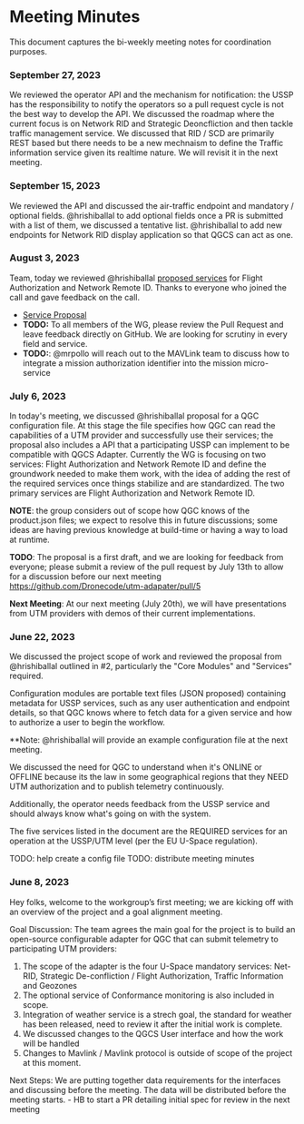 # Meeting Minutes
This document captures the bi-weekly meeting notes for coordination purposes.

### September 27, 2023
We reviewed the operator API and the mechanism for notification: the USSP has the responsibility to notify the operators so a pull request cycle is not the best way to develop the API. We discussed the roadmap where the current focus is on Network RID and Strategic Deoncfliction and then tackle traffic management service. We discussed that RID / SCD are primarily REST based but there needs to be a new mechnaism to define the Traffic information service given its realtime nature. We will revisit it in the next meeting.

### September 15, 2023
We reviewed the API and discussed the air-traffic endpoint and mandatory / optional fields. @hrishiballal to add optional fields once a PR is submitted with a list of them, we discussed a tentative list. 
@hrishiballal to add new endpoints for Network RID display application so that QGCS can act as one. 

### August 3, 2023
Team, today we reviewed @hrishiballal [proposed services](https://github.com/Dronecode/utm-adapater/pull/7) for Flight Authorization and Network Remote ID. Thanks to everyone who joined the call and gave feedback on the call.

* [Service Proposal](https://github.com/Dronecode/utm-adapater/pull/7)
* **TODO:** To all members of the WG, please review the Pull Request and leave feedback directly on GitHub. We are looking for scrutiny in every field and service.
* **TODO:**: @mrpollo will reach out to the MAVLink team to discuss how to integrate a mission authorization identifier into the mission micro-service 

### July 6, 2023
In today's meeting, we discussed @hrishiballal proposal for a QGC configuration file. At this stage the file specifies how QGC can read the capabilities of a UTM provider and successfully use their services; the proposal also includes a API that a participating USSP can implement to be compatible with QGCS Adapter. Currently the WG is focusing on two services: Flight Authorization and Network Remote ID and define the groundwork needed to make them work, with the idea of adding the rest of the required services once things stabilize and are standardized. The two primary services are Flight Authorization and Network Remote ID.

**NOTE**: the group considers out of scope how QGC knows of the product.json files; we expect to resolve this in future discussions; some ideas are having previous knowledge at build-time or having a way to load at runtime.

**TODO**: The proposal is a first draft, and we are looking for feedback from everyone; please submit a review of the pull request by July 13th to allow for a discussion before our next meeting https://github.com/Dronecode/utm-adapater/pull/5

**Next Meeting**: At our next meeting (July 20th), we will have presentations from UTM providers with demos of their current implementations.

### June 22, 2023
We discussed the project scope of work and reviewed the proposal from @hrishiballal outlined in #2, particularly the "Core Modules" and "Services" required.

Configuration modules are portable text files (JSON proposed) containing metadata for USSP services, such as any user authentication and endpoint details, so that QGC knows where to fetch data for a given service and how to authorize a user to begin the workflow.

**Note: @hrishiballal will provide an example configuration file at the next meeting.

We discussed the need for QGC to understand when it's ONLINE or OFFLINE because its the law in some geographical regions that they NEED UTM authorization and to publish telemetry continuously.

Additionally, the operator needs feedback from the USSP service and should always know what's going on with the system.

The five services listed in the document are the REQUIRED services for an operation at the USSP/UTM level (per the EU U-Space regulation).

TODO: help create a config file
TODO: distribute meeting minutes 

### June 8, 2023
Hey folks, welcome to the workgroup’s first meeting; we are kicking off with an overview of the project and a goal alignment meeting.

Goal Discussion: The team agrees the main goal for the project is to build an open-source configurable adapter for QGC that can submit telemetry to participating UTM providers:

1. The scope of the adapter is the four U-Space mandatory services: Net-RID, Strategic De-confliction / Flight Authorization, Traffic Information and Geozones
2. The optional service of Conformance monitoring is also included in scope.
3. Integration of weather service is a strech goal, the standard for weather has been released, need to review it after the initial work is complete.
4. We discussed changes to the QGCS User interface and how the work will be handled
5. Changes to Mavlink / Mavlink protocol is outside of scope of the project at this moment. 

Next Steps: We are putting together data requirements for the interfaces and discussing before the meeting. The data will be distributed before the meeting starts.
    - HB to start a PR detailing initial spec for review in the next meeting
